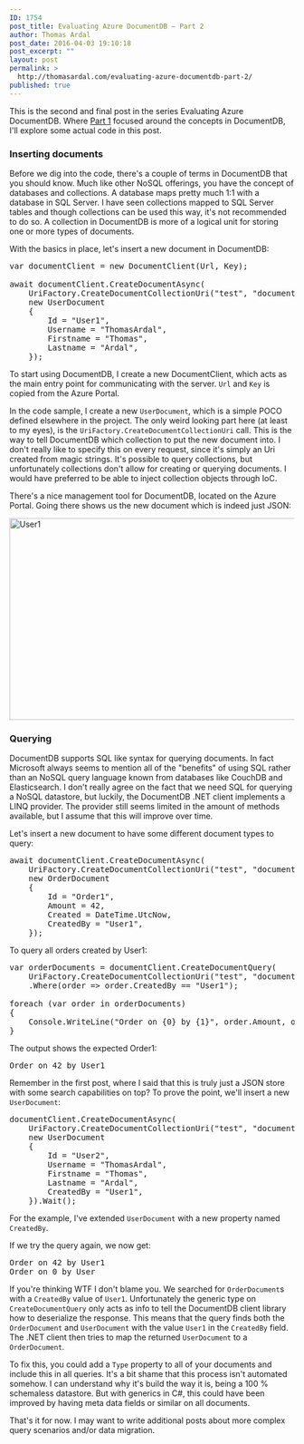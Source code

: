 ```yaml
---
ID: 1754
post_title: Evaluating Azure DocumentDB – Part 2
author: Thomas Ardal
post_date: 2016-04-03 19:10:18
post_excerpt: ""
layout: post
permalink: >
  http://thomasardal.com/evaluating-azure-documentdb-part-2/
published: true
---
```

This is the second and final post in the series Evaluating Azure DocumentDB. Where <a href="http://thomasardal.com/evaluating-azure-documentdb-part-1/">Part 1</a> focused around the concepts in DocumentDB, I'll explore some actual code in this post.

<h3>Inserting documents</h3>

Before we dig into the code, there's a couple of terms in DocumentDB that you should know. Much like other NoSQL offerings, you have the concept of databases and collections. A database maps pretty much 1:1 with a database in SQL Server. I have seen collections mapped to SQL Server tables and though collections can be used this way, it's not recommended to do so. A collection in DocumentDB is more of a logical unit for storing one or more types of documents.

With the basics in place, let's insert a new document in DocumentDB:

<pre class="lang:csharp">
var documentClient = new DocumentClient(Url, Key);

await documentClient.CreateDocumentAsync(
    UriFactory.CreateDocumentCollectionUri("test", "documents"),
    new UserDocument
    {
        Id = "User1",
        Username = "ThomasArdal",
        Firstname = "Thomas",
        Lastname = "Ardal",
    });
</pre>

To start using DocumentDB, I create a new DocumentClient, which acts as the main entry point for communicating with the server. <code>Url</code> and <code>Key</code> is copied from the Azure Portal.

In the code sample, I create a new <code>UserDocument</code>, which is a simple POCO defined elsewhere in the project. The only weird looking part here (at least to my eyes), is the <code>UriFactory.CreateDocumentCollectionUri</code> call. This is the way to tell DocumentDB which collection to put the new document into. I don't really like to specify this on every request, since it's simply an Uri created from magic strings. It's possible to query collections, but unfortunately collections don't allow for creating or querying documents. I would have preferred to be able to inject collection objects through IoC.

There's a nice management tool for DocumentDB, located on the Azure Portal. Going there shows us the new document which is indeed just JSON:

<img src="http://thomasardal.com/wp-content/uploads/2016/04/User1.png" alt="User1" width="535" height="356" class="aligncenter size-full wp-image-1788" />

<h3>Querying</h3>
DocumentDB supports SQL like syntax for querying documents. In fact Microsoft always seems to mention all of the "benefits" of using SQL rather than an NoSQL query language known from databases like CouchDB and Elasticsearch. I don't really agree on the fact that we need SQL for querying a NoSQL datastore, but luckily, the DocumentDB .NET client implements a LINQ provider. The provider still seems limited in the amount of methods available, but I assume that this will improve over time.

Let's insert a new document to have some different document types to query:

<pre class="lang:csharp">
await documentClient.CreateDocumentAsync(
    UriFactory.CreateDocumentCollectionUri("test", "documents"),
    new OrderDocument
    {
        Id = "Order1",
        Amount = 42,
        Created = DateTime.UtcNow,
        CreatedBy = "User1",
    });
</pre>

To query all orders created by User1:

<pre class="lang:csharp">
var orderDocuments = documentClient.CreateDocumentQuery<OrderDocument>(
    UriFactory.CreateDocumentCollectionUri("test", "documents"))
    .Where(order => order.CreatedBy == "User1");

foreach (var order in orderDocuments)
{
    Console.WriteLine("Order on {0} by {1}", order.Amount, order.CreatedBy);
}
</pre>

The output shows the expected Order1:

<pre>
Order on 42 by User1
</pre>

Remember in the first post, where I said that this is truly just a JSON store with some search capabilities on top? To prove the point, we'll insert a new <code>UserDocument</code>:

<pre class="lang:csharp">
documentClient.CreateDocumentAsync(
    UriFactory.CreateDocumentCollectionUri("test", "documents"),
    new UserDocument
    {
        Id = "User2",
        Username = "ThomasArdal",
        Firstname = "Thomas",
        Lastname = "Ardal",
        CreatedBy = "User1",
    }).Wait();
</pre>

For the example, I've extended <code>UserDocument</code> with a new property named <code>CreatedBy</code>.

If we try the query again, we now get:

<pre>
Order on 42 by User1
Order on 0 by User
</pre>

If you're thinking WTF I don't blame you. We searched for <code>OrderDocument</code>s with a <code>CreatedBy</code> value of <code>User1</code>. Unfortunately the generic type on <code>CreateDocumentQuery</code> only acts as info to tell the DocumentDB client library how to deserialize the response. This means that the query finds both the <code>OrderDocument</code> and <code>UserDocument</code> with the value <code>User1</code> in the <code>CreatedBy</code> field. The .NET client then tries to map the returned <code>UserDocument</code> to a <code>OrderDocument</code>.

To fix this, you could add a <code>Type</code> property to all of your documents and include this in all queries. It's a bit shame that this process isn't automated somehow. I can understand why it's build the way it is, being a 100 % schemaless datastore. But with generics in C#, this could have been improved by having meta data fields or similar on all documents.

That's it for now. I may want to write additional posts about more complex query scenarios and/or data migration.